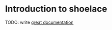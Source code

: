 # Introduction to shoelace

TODO: write [great documentation](http://jacobian.org/writing/great-documentation/what-to-write/)
